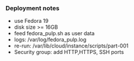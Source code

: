 ### Deployment notes
- use Fedora 19
- disk size >= 16GB
- feed fedora_pulp.sh as user data
- logs: /var/log/fedora_pulp.log
- re-run: /var/lib/cloud/instance/scripts/part-001
- Security group: add HTTP,HTTPS, SSH ports
